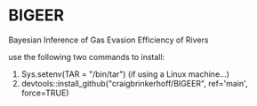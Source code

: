 # BIGEER
 Bayesian Inference of Gas Evasion Efficiency of Rivers

use the following two commands to install:
<br>
1)	Sys.setenv(TAR = "/bin/tar") (if using a Linux machine...)
2) devtools::install_github("craigbrinkerhoff/BIGEER", ref='main', force=TRUE)
